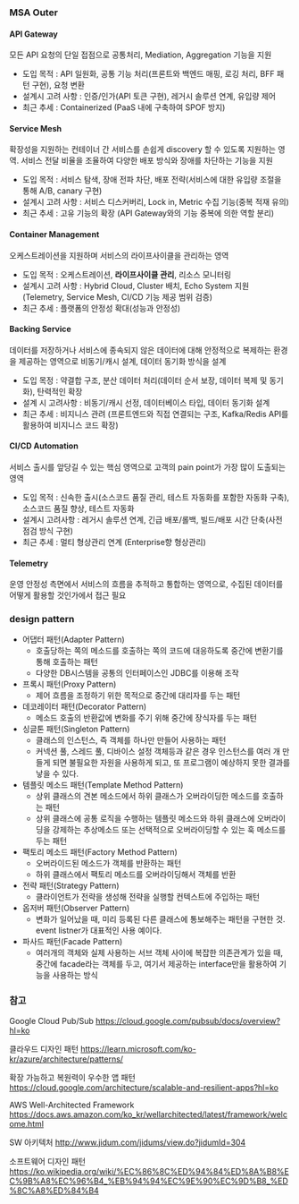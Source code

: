 ### MSA Outer
#### API Gateway
모든 API 요청의 단일 접점으로 공통처리, Mediation, Aggregation 기능을 지원
- 도입 목적 : API 일원화, 공통 기능 처리(프론트와 백엔드 매핑, 로깅 처리, BFF 패턴 구현), 요청 변환
- 설계시 고려 사항 : 인증/인가(API 토큰 구현), 레거시 솔루션 연계, 유입량 제어
- 최근 추세 : Containerized (PaaS 내에 구축하여 SPOF 방지)
#### Service Mesh
확장성을 지원하는 컨테이너 간 서비스를 손쉽게 discovery 할 수 있도록 지원하는 영역. 
서비스 전달 비율을 조율하여 다양한 배포 방식와 장애를 차단하는 기능을 지원
- 도입 목적 : 서비스 탐색, 장애 전파 차단, 배포 전략(서비스에 대한 유입량 조절을 통해 A/B, canary 구현)
- 설계시 고려 사항 : 서비스 디스커버리, Lock in, Metric 수집 기능(중복 적재 유의)
- 최근 추세 : 고유 기능의 확장 (API Gateway와의 기능 중복에 의한 역할 분리)
#### Container Management
오케스트레이션을 지원하며 서비스의 라이프사이클을 관리하는 영역
- 도입 목적 : 오케스트레이션, **라이프사이클 관리**, 리소스 모니터링
- 설계시 고려 사항 : Hybrid Cloud, Cluster 배치, Echo System 지원(Telemetry, Service Mesh, CI/CD 기능 제공 범위 검증)
- 최근 추세 : 플랫폼의 안정성 확대(성능과 안정성)
#### Backing Service
데이터를 저장하거나 서비스에 종속되지 않은 데이터에 대해 안정적으로 복제하는 환경을 제공하는 영역으로 비동기/캐시 설계, 데이터 동기화 방식을 설계
- 도입 목정 : 약결합 구조, 분산 데이터 처리(데이터 순서 보장, 데이터 복제 및 동기화), 탄력적인 확장
- 설계 시 고려사항 : 비동기/캐시 선정, 데이터베이스 타입, 데이터 동기화 설계
- 최근 추세 : 비지니스 관려 (프론트엔드와 직접 연결되는 구조, Kafka/Redis API를 활용하여 비지니스 코드 확장)
#### CI/CD Automation
서비스 출시를 앞당길 수 있는 핵심 영역으로 고객의 pain point가 가장 많이 도출되는 영역
- 도입 목적 : 신속한 출시(소스코드 품질 관리, 테스트 자동화를 포함한 자동화 구축), 소스코드 품질 향상, 테스트 자동화
- 설계시 고려사항 : 레거시 솔루션 연계, 긴급 배포/롤백, 빌드/배포 시간 단축(사전 점검 방식 구현)
- 최근 추세 : 멀티 형상관리 연계 (Enterprise향 형상관리)
#### Telemetry
운영 안정성 측면에서 서비스의 흐름을 추적하고 통합하는 영역으로, 수집된 데이터를 어떻게 활용할 것인가에서 접근 필요


### design pattern
- 어댑터 패턴(Adapter Pattern)
  - 호출당하는 쪽의 메소드를 호출하는 쪽의 코드에 대응하도록 중간에 변환기를 통해 호출하는 패턴
  - 다양한 DB시스템을 공통의 인터페이스인 JDBC를 이용해 조작
- 프록시 패턴(Proxy Pattern)
  - 제어 흐름을 조정하기 위한 목적으로 중간에 대리자를 두는 패턴
- 데코레이터 패턴(Decorator Pattern)
  - 메소드 호출의 반환값에 변화를 주기 위해 중간에 장식자를 두는 패턴
- 싱글톤 패턴(Singleton Pattern)
  - 클래스의 인스턴스, 즉 객체를 하나만 만들어 사용하는 패턴
  - 커넥션 풀, 스레드 풀, 디바이스 설정 객체등과 같은 경우 인스턴스를 여러 개 만들게 되면 불필요한 자원을 사용하게 되고, 또 프로그램이 예상하지 못한 결과를 낳을 수 있다.
- 템플릿 메소드 패턴(Template Method Pattern)
  - 상위 클래스의 견본 메소드에서 하위 클래스가 오버라이딩한 메소드를 호출하는 패턴
  - 상위 클래스에 공통 로직을 수행하는 템플릿 메소드와 하위 클래스에 오버라이딩을 강제하는 추상메소드 또는 선택적으로 오버라이딩할 수 있는 훅 메소드를 두는 패턴
- 팩토리 메소드 패턴(Factory Method Pattern)
  - 오버라이드된 메소드가 객체를 반환하는 패턴
  - 하위 클래스에서 팩토리 메소드를 오버라이딩해서 객체를 반환
- 전략 패턴(Strategy Pattern)
  - 클라이언트가 전략을 생성해 전략을 실행할 컨텍스트에 주입하는 패턴
- 옵저버 패턴(Observer Pattern)
  - 변화가 일어났을 때, 미리 등록된 다른 클래스에 통보해주는 패턴을 구현한 것. event listner가 대표적인 사용 예이다.
- 파사드 패턴(Facade Pattern)
  - 여러개의 객체와 실제 사용하는 서브 객체 사이에 복잡한 의존관계가 있을 때, 중간에 facade라는 객체를 두고, 여기서 제공하는 interface만을 활용하여 기능을 사용하는 방식

### 참고
Google Cloud Pub/Sub
https://cloud.google.com/pubsub/docs/overview?hl=ko

클라우드 디자인 패턴
https://learn.microsoft.com/ko-kr/azure/architecture/patterns/

확장 가능하고 복원력이 우수한 앱 패턴
https://cloud.google.com/architecture/scalable-and-resilient-apps?hl=ko

AWS Well-Architected Framework
https://docs.aws.amazon.com/ko_kr/wellarchitected/latest/framework/welcome.html

SW 아키텍처
http://www.jidum.com/jidums/view.do?jidumId=304

소프트웨어 디자인 패턴
https://ko.wikipedia.org/wiki/%EC%86%8C%ED%94%84%ED%8A%B8%EC%9B%A8%EC%96%B4_%EB%94%94%EC%9E%90%EC%9D%B8_%ED%8C%A8%ED%84%B4
